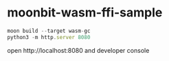 # moonbit-wasm-ffi-sample

```js
moon build --target wasm-gc
python3 -m http.server 8080
```

open http://localhost:8080 and developer console